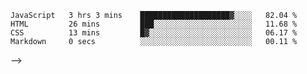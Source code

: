 <!-- #### Workflow over the past week

<!--START_SECTION:waka-->

```text
JavaScript   3 hrs 3 mins    ████████████████████▓░░░░   82.04 %
HTML         26 mins         ███░░░░░░░░░░░░░░░░░░░░░░   11.68 %
CSS          13 mins         █▓░░░░░░░░░░░░░░░░░░░░░░░   06.17 %
Markdown     0 secs          ░░░░░░░░░░░░░░░░░░░░░░░░░   00.11 %
```

<!--END_SECTION:waka-->
 -->

